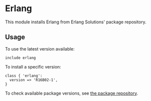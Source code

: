 Erlang
======

This module installs Erlang from Erlang Solutions' package repository.

Usage
-----
To use the latest version available:

    include erlang

To install a specific version:

    class { 'erlang':
      version => 'R16B02-1',
    }

To check available package versions, see [the package repository](http://packages.erlang-solutions.com/rpm/centos/).
